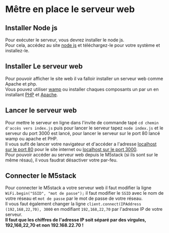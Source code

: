 # Mêtre en place le serveur web

  ## Installer Node js
  Pour exécuter le serveur, vous devrez installer le node js.  
  Pour cela, accédez au site [node js](https://nodejs.org/fr/download/) et téléchargez-le pour votre système et installez-le.  

  ## Installer Le serveur web
  Pour pouvoir afficher le site web il va falloir installer un serveur web comme Apache et php.  
  Vous pouvez utiliser [wamp](https://www.wampserver.com/) ou installer chaques composants un par un en installant [PHP](https://www.php.net/downloads) et [Apache](https://httpd.apache.org/download.cgi).  

  ## Lancer le serveur web
  Pour mettre le serveur en ligne dans l'invite de commande tapé `cd chemin d'accès vers index.js` puis pour lancer le serveur tapez `node index.js` et le serveur du port 3000 est lancé, pour lancer le serveur sur le port 80 lancé wamp ou apache et PHP.  
  Il vous sufit de lancer votre navigateur et d'accéder a l'adresse [localhost sur le port 80](https://localhost/) pour le site internet ou [localhost sur le port 3000](https://localhost:3000/).  
  Pour pouvoir accéder au serveur web depuis le M5stack (si ils sont sur le même résau), il vous faudrat désactiver votre par-feu.  

  ## Connecter le M5stack
  Pour connecter le M5stack a votre serveur web il faut modifier la ligne `WiFi.begin("SSID", "mot de passe");` il faut modifier le `SSID` avec le nom de votre réseau et `mot de passe` par le mot de passe de votre réseau.  
  Il vous faut également changer la ligne `client.connect(IPAddress (192,168,22,70), 3000` en modifiant `192,168,22,70` par l'adresse IP de votre serveur.  
  __Il faut que les chiffres de l'adresse IP soit séparé par des virgules, 192,168,22,70 et non 192.168.22.70 !__
